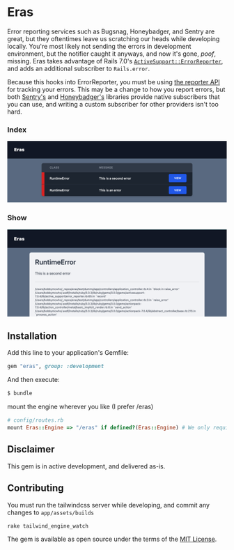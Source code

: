 # Eras
Error reporting services such as Bugsnag, Honeybadger, and Sentry are great, but they oftentimes leave us scratching our heads while developing locally. You're most likely not sending the errors in development environment, but the notifier caught it anyways, and now it's gone, *poof*, missing. Eras takes advantage of Rails 7.0's [`ActiveSupport::ErrorReporter`](https://api.rubyonrails.org/classes/ActiveSupport/ErrorReporter.html), and adds an additional subscriber to `Rails.error`. 

Because this hooks into ErrorReporter, you must be using [the reporter API](https://edgeguides.rubyonrails.org/error_reporting.html) for tracking your errors. This may be a change to how you report errors, but both [Sentry's](https://github.com/getsentry/sentry-ruby/blob/e18ce4b6dcce2ebd37778c1e96164684a1e9ebfc/sentry-rails/lib/sentry/rails/error_subscriber.rb) and [Honeybadger's](https://docs.honeybadger.io/lib/ruby/integration-guides/rails-exception-tracking/) libraries provide native subscribers that you can use, and writing a custom subscriber for other providers isn't too hard.   

### Index
![Index](./readme_assets/index.png)

### Show
![Show](./readme_assets/show.png)

## Installation
Add this line to your application's Gemfile:

```ruby
gem "eras", group: :development
```

And then execute:
```bash
$ bundle
```

mount the engine wherever you like (I prefer /eras)
```ruby
# config/routes.rb
mount Eras::Engine => "/eras" if defined?(Eras::Engine) # We only require this in development
```

## Disclaimer

This gem is in active development, and delivered as-is. 

## Contributing
You must run the tailwindcss server while developing, and commit any changes to `app/assets/builds`
```
rake tailwind_engine_watch
```

The gem is available as open source under the terms of the [MIT License](https://opensource.org/licenses/MIT).

